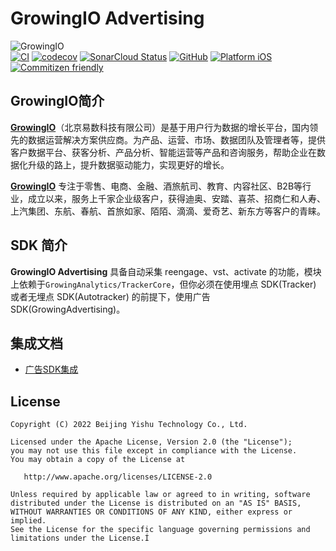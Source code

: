 GrowingIO Advertising
======

![GrowingIO](https://www.growingio.com/vassets/images/home_v3/gio-logo-primary.svg)  
[![CI](https://github.com/growingio/growingio-sdk-ios-advertising/workflows/CI/badge.svg)](https://github.com/growingio/growingio-sdk-ios-advertising/actions)
[![codecov](https://codecov.io/gh/growingio/growingio-sdk-ios-advertising/branch/master/graph/badge.svg?token=L8N62ZKPJI)](https://codecov.io/gh/growingio/growingio-sdk-ios-advertising)
[![SonarCloud Status](https://sonarcloud.io/api/project_badges/measure?project=simgrid_simgrid&metric=alert_status)](https://sonarcloud.io/project/overview?id=growingio_growingio-sdk-ios-advertising)
[![GitHub](https://img.shields.io/github/license/growingio/growingio-sdk-ios-advertising)](https://github.com/growingio/growingio-sdk-ios-advertising/blob/master/LICENSE)
[![Platform iOS](https://img.shields.io/badge/platform-iOS-brightgreen)]()
[![Commitizen friendly](https://img.shields.io/badge/commitizen-friendly-brightgreen.svg)](http://commitizen.github.io/cz-cli/)

## GrowingIO简介

[****GrowingIO****](https://www.growingio.com/)（北京易数科技有限公司）是基于用户行为数据的增长平台，国内领先的数据运营解决方案供应商。为产品、运营、市场、数据团队及管理者等，提供客户数据平台、获客分析、产品分析、智能运营等产品和咨询服务，帮助企业在数据化升级的路上，提升数据驱动能力，实现更好的增长。  

[****GrowingIO****](https://www.growingio.com/) 专注于零售、电商、金融、酒旅航司、教育、内容社区、B2B等行业，成立以来，服务上千家企业级客户，获得迪奥、安踏、喜茶、招商仁和人寿、上汽集团、东航、春航、首旅如家、陌陌、滴滴、爱奇艺、新东方等客户的青睐。

## SDK 简介

****GrowingIO Advertising**** 具备自动采集 reengage、vst、activate 的功能，模块上依赖于`GrowingAnalytics/TrackerCore`，但你必须在使用埋点 SDK(Tracker) 或者无埋点 SDK(Autotracker) 的前提下，使用广告 SDK(GrowingAdvertising)。

## 集成文档

- [广告SDK集成](https://github.com/growingio/growingio-sdk-ios-advertising/wiki/%E5%B9%BF%E5%91%8A-SDK-%E9%9B%86%E6%88%90)

## License

```
Copyright (C) 2022 Beijing Yishu Technology Co., Ltd.

Licensed under the Apache License, Version 2.0 (the "License");
you may not use this file except in compliance with the License.
You may obtain a copy of the License at

   http://www.apache.org/licenses/LICENSE-2.0

Unless required by applicable law or agreed to in writing, software
distributed under the License is distributed on an "AS IS" BASIS,
WITHOUT WARRANTIES OR CONDITIONS OF ANY KIND, either express or implied.
See the License for the specific language governing permissions and
limitations under the License.Í
```
